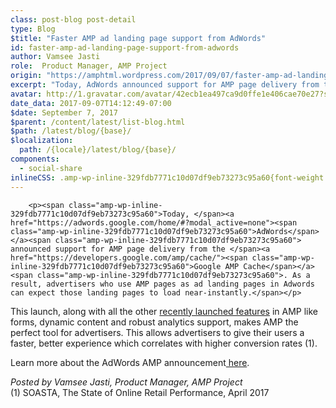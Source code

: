 ```yaml
---
class: post-blog post-detail
type: Blog
$title: "Faster AMP ad landing page support from AdWords"
id: faster-amp-ad-landing-page-support-from-adwords
author: Vamsee Jasti
role:  Product Manager, AMP Project
origin: "https://amphtml.wordpress.com/2017/09/07/faster-amp-ad-landing-page-support-from-adwords/amp/"
excerpt: "Today, AdWords announced support for AMP page delivery from the Google AMP Cache. As a result, advertisers who use AMP pages as ad landing pages in Adwords can expect those landing pages to load near-instantly. This launch, along with all the other recently launched features in AMP like forms, dynamic content and robust analytics support, makes [&#8230;]"
avatar: http://1.gravatar.com/avatar/42ecb1ea497ca9d0ffe1e406cae70e27?s=96&d=identicon&r=G
date_data: 2017-09-07T14:12:49-07:00
$date: September 7, 2017
$parent: /content/latest/list-blog.html
$path: /latest/blog/{base}/
$localization:
  path: /{locale}/latest/blog/{base}/
components:
  - social-share
inlineCSS: .amp-wp-inline-329fdb7771c10d07df9eb73273c95a60{font-weight:400;}
---
```


<div class="amp-wp-article-content">

		<p><span class="amp-wp-inline-329fdb7771c10d07df9eb73273c95a60">Today, </span><a href="https://adwords.google.com/home/#?modal_active=none"><span class="amp-wp-inline-329fdb7771c10d07df9eb73273c95a60">AdWords</span></a><span class="amp-wp-inline-329fdb7771c10d07df9eb73273c95a60"> announced support for AMP page delivery from the </span><a href="https://developers.google.com/amp/cache/"><span class="amp-wp-inline-329fdb7771c10d07df9eb73273c95a60">Google AMP Cache</span></a><span class="amp-wp-inline-329fdb7771c10d07df9eb73273c95a60">. As a result, advertisers who use AMP pages as ad landing pages in Adwords can expect those landing pages to load near-instantly.</span></p>
<p><span class="amp-wp-inline-329fdb7771c10d07df9eb73273c95a60">This launch, along with all the other </span><a href="https://www.ampproject.org/latest/blog/e-commerce-at-the-speed-of-amp/"><span class="amp-wp-inline-329fdb7771c10d07df9eb73273c95a60">recently launched features</span></a><span class="amp-wp-inline-329fdb7771c10d07df9eb73273c95a60"> in AMP like forms, dynamic content and robust analytics support, makes AMP the perfect tool for advertisers. This allows advertisers to give their users a faster, better experience which correlates with higher conversion rates (</span><span class="amp-wp-inline-329fdb7771c10d07df9eb73273c95a60">1)</span><span class="amp-wp-inline-329fdb7771c10d07df9eb73273c95a60">. </span></p>
<p><span class="amp-wp-inline-329fdb7771c10d07df9eb73273c95a60">Learn more about the AdWords AMP announcement</span><a href="https://adwords.googleblog.com/2017/09/speed-up-your-search-text-ads-with-amp.html"><span class="amp-wp-inline-329fdb7771c10d07df9eb73273c95a60"> here</span></a><span class="amp-wp-inline-329fdb7771c10d07df9eb73273c95a60">. </span></p>
<p><i><span class="amp-wp-inline-329fdb7771c10d07df9eb73273c95a60">Posted by Vamsee Jasti, Product Manager, AMP Project</span></i><br/><span class="amp-wp-inline-329fdb7771c10d07df9eb73273c95a60">(1) </span><span class="amp-wp-inline-329fdb7771c10d07df9eb73273c95a60">SOASTA, The State of Online Retail Performance, April 2017</span></p>
	</div>

	


</div>

